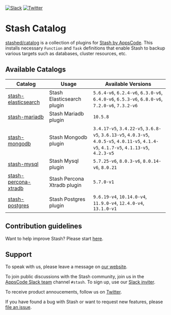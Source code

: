 <!---
Generated by render-gotpl. DO NOT EDIT.
-->
[![Slack](https://slack.appscode.com/badge.svg)](https://slack.appscode.com)
[![Twitter](https://img.shields.io/twitter/follow/kubestash.svg?style=social&logo=twitter&label=Follow)](https://twitter.com/intent/follow?screen_name=KubeStash)

# Stash Catalog

[stashed/catalog](https://github.com/stashed/catalog) is a collection of plugins for [Stash by AppsCode](https://appscode.com/products/stash/). This installs necessary `Function` and `Task` definitions that enable Stash to backup various targets such as databases, cluster resources, etc.

## Available Catalogs

| Catalog                                                         | Usage                       | Available Versions                                                                                                                        |
| --------------------------------------------------------------- | --------------------------- | ------------------------------------------------------------------------------------------------------ |
| [stash-elasticsearch](https://github.com/stashed/elasticsearch) | Stash Elasticsearch plugin | `5.6.4-v6`, `6.2.4-v6`, `6.3.0-v6`, `6.4.0-v6`, `6.5.3-v6`, `6.8.0-v6`, `7.2.0-v6`, `7.3.2-v6` |
| [stash-mariadb](https://github.com/stashed/mariadb) | Stash Mariadb plugin | `10.5.8` |
| [stash-mongodb](https://github.com/stashed/mongodb) | Stash Mongodb plugin | `3.4.17-v5`, `3.4.22-v5`, `3.6.8-v5`, `3.6.13-v5`, `4.0.3-v5`, `4.0.5-v5`, `4.0.11-v5`, `4.1.4-v5`, `4.1.7-v5`, `4.1.13-v5`, `4.2.3-v5` |
| [stash-mysql](https://github.com/stashed/mysql) | Stash Mysql plugin | `5.7.25-v6`, `8.0.3-v6`, `8.0.14-v6`, `8.0.21` |
| [stash-percona-xtradb](https://github.com/stashed/percona-xtradb) | Stash Percona Xtradb plugin | `5.7.0-v1` |
| [stash-postgres](https://github.com/stashed/postgres) | Stash Postgres plugin | `9.6.19-v4`, `10.14.0-v4`, `11.9.0-v4`, `12.4.0-v4`, `13.1.0-v1` |

## Contribution guidelines

Want to help improve Stash? Please start [here](https://stash.run/docs/latest/welcome/contributing).

## Support

To speak with us, please leave a message on [our website](https://appscode.com/contact/).

To join public discussions with the Stash community, join us in the [AppsCode Slack team](https://appscode.slack.com/messages/C8NCX6N23/details/) channel `#stash`. To sign up, use our [Slack inviter](https://slack.appscode.com/).

To receive product annoucements, follow us on [Twitter](https://twitter.com/KubeStash).

If you have found a bug with Stash or want to request new features, please [file an issue](https://github.com/stashed/project/issues/new).
